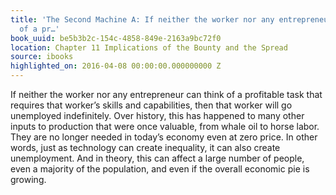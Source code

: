 ```yaml
---
title: 'The Second Machine A: If neither the worker nor any entrepreneur can think
  of a pr…'
book_uuid: be5b3b2c-154c-4858-849e-2163a9bc72f0
location: Chapter 11 Implications of the Bounty and the Spread
source: ibooks
highlighted_on: 2016-04-08 00:00:00.000000000 Z
---
```


If neither the worker nor any entrepreneur can think of a profitable task that requires that worker’s skills and capabilities, then that worker will go unemployed indefinitely. Over history, this has happened to many other inputs to production that were once valuable, from whale oil to horse labor. They are no longer needed in today’s economy even at zero price. In other words, just as technology can create inequality, it can also create unemployment. And in theory, this can affect a large number of people, even a majority of the population, and even if the overall economic pie is growing.